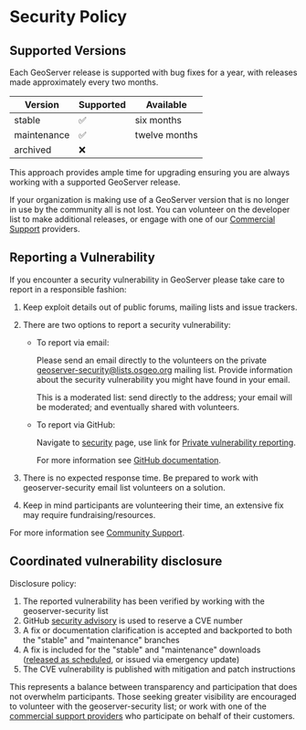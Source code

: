 # Security Policy

## Supported Versions

Each GeoServer release is supported with bug fixes for a year, with releases made approximately every two months.

| Version     | Supported          | Available               |
| ----------- | ------------------ |------------------------ |
| stable      | :white_check_mark: | six months              |
| maintenance | :white_check_mark: | twelve months           |
| archived    | :x:                |                         |

This approach provides ample time for upgrading ensuring you are always working with a supported GeoServer release.

If your organization is making use of a GeoServer version that is no longer in use by the community all is not lost.
You can volunteer on the developer list to make additional releases, or engage with one of our
[Commercial Support](http://geoserver.org/support/) providers.

## Reporting a Vulnerability

If you encounter a security vulnerability in GeoServer please take care to report in a responsible fashion:

1. Keep exploit details out of public forums, mailing lists and issue trackers.

2. There are two options to report a security vulnerability:

   * To report via email:

     Please send an email directly to the volunteers on the private geoserver-security@lists.osgeo.org mailing list.
     Provide information about the security vulnerability you might have found in your email.

     This is a moderated list: send directly to the address; your email will be moderated; and eventually shared with volunteers.
  
   * To report via GitHub:

     Navigate to [security](https://github.com/geoserver/geoserver/security) page, use link for [Private vulnerability reporting](https://github.com/geoserver/geoserver/security/advisories/new).

     For more information see [GitHub documentation](https://docs.github.com/en/code-security/security-advisories/guidance-on-reporting-and-writing-information-about-vulnerabilities/privately-reporting-a-security-vulnerability#privately-reporting-a-security-vulnerability).

3. There is no expected response time. Be prepared to work with geoserver-security email list volunteers on a solution.

4. Keep in mind participants are volunteering their time, an extensive fix may require fundraising/resources.

For more information see [Community Support](http://geoserver.org/comm/).

## Coordinated vulnerability disclosure

Disclosure policy:

1. The reported vulnerability has been verified by working with the geoserver-security list
2. GitHub [security advisory](https://github.com/geoserver/geoserver/security) is used to reserve a CVE number
3. A fix or documentation clarification is accepted and backported to both the "stable" and "maintenance" branches
4. A fix is included for the "stable" and "maintenance" downloads ([released as scheduled](https://github.com/geoserver/geoserver/wiki/Release-Schedule), or issued via emergency update)
6. The CVE vulnerability is published with mitigation and patch instructions

This represents a balance between transparency and participation that does not overwhelm participants. 
Those seeking greater visibility are encouraged to volunteer with the geoserver-security list;
or work with one of the [commercial support providers](https://geoserver.org/support/) who participate on behalf of their customers.
